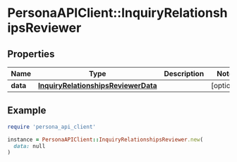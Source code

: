 # PersonaAPIClient::InquiryRelationshipsReviewer

## Properties

| Name | Type | Description | Notes |
| ---- | ---- | ----------- | ----- |
| **data** | [**InquiryRelationshipsReviewerData**](InquiryRelationshipsReviewerData.md) |  | [optional] |

## Example

```ruby
require 'persona_api_client'

instance = PersonaAPIClient::InquiryRelationshipsReviewer.new(
  data: null
)
```

